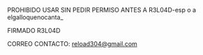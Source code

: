 PROHIBIDO USAR SIN PEDIR PERMISO ANTES A R3L04D-esp o a elgalloquenocanta_ 



FIRMADO
R3L04D

CORREO CONTACTO: reload304@gmail.com
